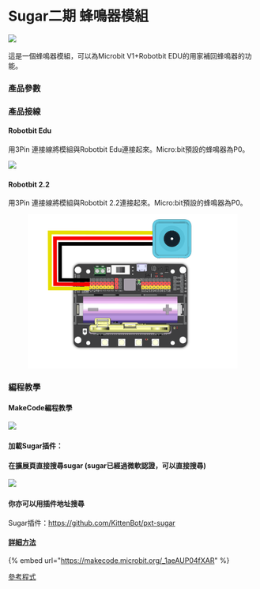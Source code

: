 # Sugar二期 蜂鳴器模組

![](https://kittenbothk.readthedocs.io/en/latest/\_images/buzzer\_render.png)

這是一個蜂鳴器模組，可以為Microbit V1+Robotbit EDU的用家補回蜂鳴器的功能。

### 產品參數

### 產品接線

#### Robotbit Edu

用3Pin 連接線將模組與Robotbit Edu連接起來。Micro:bit預設的蜂鳴器為P0。

![](https://kittenbothk.readthedocs.io/en/latest/\_images/buzzer\_wire.png)

#### Robotbit 2.2

用3Pin 連接線將模組與Robotbit 2.2連接起來。Micro:bit預設的蜂鳴器為P0。

<figure><img src="../../.gitbook/assets/buzzer_wiring_2.2.png" alt=""><figcaption></figcaption></figure>

### 編程教學

#### MakeCode編程教學

![](https://kittenbothk.readthedocs.io/en/latest/\_images/mcbanner15.png)

#### 加載Sugar插件：

#### 在擴展頁直接搜尋sugar (sugar已經過微軟認證，可以直接搜尋)

![](https://kittenbothk.readthedocs.io/en/latest/\_images/sugar\_search.gif)

#### 你亦可以用插件地址搜尋

Sugar插件：https://github.com/KittenBot/pxt-sugar

#### [詳細方法](../../programmingplatforms/makecode/kittenbotandmakecode.md)

{% embed url="https://makecode.microbit.org/_1aeAUP04fXAR" %}

[參考程式](https://makecode.microbit.org/\_1aeAUP04fXAR)
